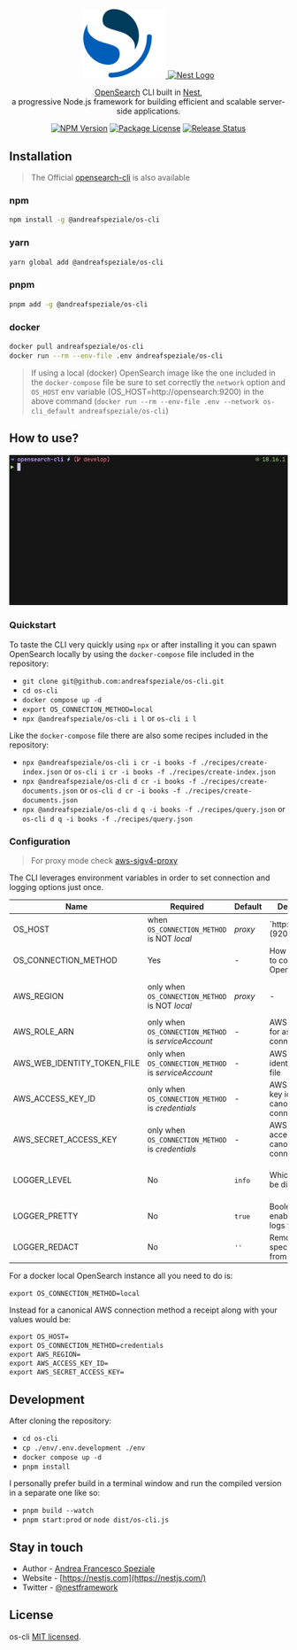 <div align="center">
  <p>
    <a href="https://opensearch.org/" target="blank">
      <img src="./assets/os-logo.png" width="150" alt="OpenSearch Logo" />
    </a>
    <b></b>
    <a href="https://nestjs.com/" target="blank">
      <img src="https://nestjs.com/img/logo_text.svg" width="320" alt="Nest Logo" />
    </a>
  </p>
  <p>
    <a href="https://opensearch.org/" target="blank">OpenSearch</a> CLI built in <a href="https://github.com/nestjs/nest" target="blank">Nest</a>,<br>
    a progressive Node.js framework for building efficient and scalable server-side applications.
  </p>
  <p>
    <a href="https://www.npmjs.com/@andreafspeziale/os-cli" target="_blank"><img src="https://img.shields.io/npm/v/@andreafspeziale/os-cli.svg" alt="NPM Version" /></a>
    <a href="https://www.npmjs.com/@andreafspeziale/os-cli" target="_blank"><img src="https://img.shields.io/npm/l/@andreafspeziale/os-cli.svg" alt="Package License" /></a>
    <a href="https://github.com/andreafspeziale/os-cli/actions" target="_blank"><img src="https://img.shields.io/github/actions/workflow/status/andreafspeziale/os-cli/release.yml" alt="Release Status"/></a>
  <p>
</div>

## Installation
> The Official [opensearch-cli](https://opensearch.org/docs/latest/tools/cli/) is also available

### npm

```sh
npm install -g @andreafspeziale/os-cli
```

### yarn

```sh
yarn global add @andreafspeziale/os-cli
```

### pnpm

```sh
pnpm add -g @andreafspeziale/os-cli
```

### docker

```sh
docker pull andreafspeziale/os-cli
docker run --rm --env-file .env andreafspeziale/os-cli
```

> If using a local (docker) OpenSearch image like the one included in the `docker-compose` file be sure to set correctly the `network` option and `OS_HOST` env variable (OS_HOST=http://opensearch:9200) in the above command (`docker run --rm --env-file .env --network os-cli_default andreafspeziale/os-cli`)

## How to use?

![](./assets/terminal.gif)

### Quickstart

To taste the CLI very quickly using `npx` or after installing it you can spawn OpenSearch locally by using the `docker-compose` file included in the repository:

- `git clone git@github.com:andreafspeziale/os-cli.git`
- `cd os-cli`
- `docker compose up -d`
- `export OS_CONNECTION_METHOD=local`
- `npx @andreafspeziale/os-cli i l` or `os-cli i l`

Like the `docker-compose` file there are also some recipes included in the repository:

- `npx @andreafspeziale/os-cli i cr -i books -f ./recipes/create-index.json` or `os-cli i cr -i books -f ./recipes/create-index.json`
- `npx @andreafspeziale/os-cli d cr -i books -f ./recipes/create-documents.json` or `os-cli d cr -i books -f ./recipes/create-documents.json`
- `npx @andreafspeziale/os-cli d q -i books -f ./recipes/query.json` or `os-cli d q -i books -f ./recipes/query.json`

### Configuration
> For proxy mode check [aws-sigv4-proxy](https://github.com/awslabs/aws-sigv4-proxy)

The CLI leverages environment variables in order to set connection and logging options just once.

| Name                        | Required                                                  | Default                          | Description                                    | Values                                                          |
|-----------------------------|-----------------------------------------------------------|----------------------------------|------------------------------------------------|-----------------------------------------------------------------|
| OS_HOST                     | when `OS_CONNECTION_METHOD` is NOT _local_ | _proxy_      | `http://localhost:(9200 | 8080)` | OpenSearch connection host                     | -                                                               |
| OS_CONNECTION_METHOD        | Yes                                                       | -                                | How you want to connect to OpenSearch          | [`local`, `proxy`, `serviceAccount`, `credentials`]             |
| AWS_REGION                  | only when `OS_CONNECTION_METHOD` is NOT _local_ | _proxy_ | -                                | OpenSearch AWS connection region               | -                                                               |
| AWS_ROLE_ARN                | only when `OS_CONNECTION_METHOD` is _serviceAccount_      | -                                | AWS role ARN for assume role connection        | -                                                               |
| AWS_WEB_IDENTITY_TOKEN_FILE | only when `OS_CONNECTION_METHOD` is _serviceAccount_      | -                                | AWS web identity token file                    | -                                                               |
| AWS_ACCESS_KEY_ID           | only when `OS_CONNECTION_METHOD` is _credentials_         | -                                | AWS access key id for canonical connection     | -                                                               |
| AWS_SECRET_ACCESS_KEY       | only when `OS_CONNECTION_METHOD` is _credentials_         | -                                | AWS secret access key for canonical connection | -                                                               |
| LOGGER_LEVEL                | No                                                        | `info`                           | Which logs will be displayed                   | [`silent`, `error`, `warn`, `info`, `http`, `verbose`, `debug`] |
| LOGGER_PRETTY               | No                                                        | `true`                           | Boolean to enable/disable logs formatting      | `true`, `false`                                                 |
| LOGGER_REDACT               | No                                                        | `''`                             | Removed specified words from logs              | -                                                               |

For a docker local OpenSearch instance all you need to do is:

`export OS_CONNECTION_METHOD=local`

Instead for a canonical AWS connection method a receipt along with your values would be:

```
export OS_HOST=
export OS_CONNECTION_METHOD=credentials
export AWS_REGION=
export AWS_ACCESS_KEY_ID=
export AWS_SECRET_ACCESS_KEY=
```

## Development

After cloning the repository:

- `cd os-cli`
- `cp ./env/.env.development ./env`
- `docker compose up -d`
- `pnpm install`

I personally prefer build in a terminal window and run the compiled version in a separate one like so:

- `pnpm build --watch`
- `pnpm start:prod` or `node dist/os-cli.js`

## Stay in touch

- Author - [Andrea Francesco Speziale](https://twitter.com/andreafspeziale)
- Website - [https://nestjs.com](https://nestjs.com/)
- Twitter - [@nestframework](https://twitter.com/nestframework)

## License

os-cli [MIT licensed](LICENSE).


